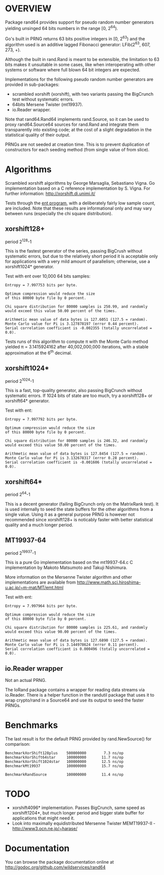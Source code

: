 # OVERVIEW

Package rand64 provides support for pseudo random number generators
yielding unsinged 64 bits numbers in the range \[0, 2<sup>64</sup>).

Go's built in PRNG returns 63 bits positive integers in \[0, 2<sup>63</sup>)
and the algorithm used is an additive lagged Fibonacci generator:
LFib(2<sup>63</sup>, 607, 273, +).

Although the built in rand.Rand is meant to be extensible, the limitation to 63
bits makes it unsuitable in some cases, like when interoperating with other
systems or software where full blown 64 bit integers are expected.

Implementations for the following pseudo random number generators are provided
in sub-packages:

 - scrambled xorshift (xorshift), with two variants passing the BigCrunch test
   without systematic errors.
 - 64bits Mersene Twister (mt19937).
 - io.Reader wrapper.

Note that rand64.Rand64 implements rand.Source, so it can be used to proxy
rand64.Source64 sources for rand.Rand and integrate them transparently into
existing code; at the cost of a slight degradation in the statistical quality
of their output.

PRNGs are not seeded at creation time. This is to prevent duplication of
constructors for each seeding method (from single value of from slice).

# Algorithms

Scrambled xorshift algorithms by George Marsaglia, Sebastiano Vigna. Go
implementation based on a C reference implementation by S. Vigna. For further
information: http://xorshift.di.unimi.it/

Tests through the [ent program][ent], with a deliberately fairly low sample
count, are included. Note that these results are informational only and may
vary between runs (especially the chi square distribution).

[ent]: http://www.fourmilab.ch/random/

## xorshift128+
period 2<sup>128</sup>-1

This is the fastest generator of the series, passing BigCrush without
systematic errors, but due to the relatively short period it is
acceptable only for applications with a very mild amount of parallelism;
otherwise, use a xorshift1024\* generator.

Test with ent over 10,000 64 bits samples:

	Entropy = 7.997753 bits per byte.

	Optimum compression would reduce the size
	of this 80000 byte file by 0 percent.

	Chi square distribution for 80000 samples is 250.99, and randomly
	would exceed this value 50.00 percent of the times.

	Arithmetic mean value of data bytes is 127.6051 (127.5 = random).
	Monte Carlo value for Pi is 3.127878197 (error 0.44 percent).
	Serial correlation coefficient is -0.002355 (totally uncorrelated = 0.0).

Tests runs of this algorithm to compute π with the Monte Carlo method yielded
π = 3.1415924162 after 40,002,000,000 iterations, with a stable approximation
at the 6<sup>th</sup> decimal.

## xorshift1024\*
period 2<sup>1024</sup>-1

This is a fast, top-quality generator, also passing BigCrunch without
systematic errors. If 1024 bits of state are too much, try a
xorshift128+ or xorshift64\* generator.

Test with ent:

	Entropy = 7.997792 bits per byte.

	Optimum compression would reduce the size
	of this 80000 byte file by 0 percent.

	Chi square distribution for 80000 samples is 246.32, and randomly
	would exceed this value 50.00 percent of the times.

	Arithmetic mean value of data bytes is 127.8454 (127.5 = random).
	Monte Carlo value for Pi is 3.132678317 (error 0.28 percent).
	Serial correlation coefficient is -0.001606 (totally uncorrelated = 0.0).

## xorshift64\*
period 2<sup>64</sup>-1

This is a decent generator (failing BigCrunch only on the MatrixRank
test). It is used internally to seed the state buffers for the other
algorithms from a single value. Using it as a general purpose PRNG is however
not recommended since xorshift128+ is noticably faster with better statistical
quality and a much longer period.

## MT19937-64
period 2<sup>19937</sup>-1

This is a pure Go implementation based on the mt19937-64.c C implementation
by Makoto Matsumoto and Takuji Nishimura.

More information on the Mersenne Twister algorithm and other implementations
are available from http://www.math.sci.hiroshima-u.ac.jp/~m-mat/MT/emt.html

Test with ent:

	Entropy = 7.997964 bits per byte.

	Optimum compression would reduce the size
	of this 80000 byte file by 0 percent.

	Chi square distribution for 80000 samples is 225.61, and randomly
	would exceed this value 90.00 percent of the times.

	Arithmetic mean value of data bytes is 127.6890 (127.5 = random).
	Monte Carlo value for Pi is 3.144978624 (error 0.11 percent).
	Serial correlation coefficient is 0.000496 (totally uncorrelated = 0.0).

## io.Reader wrapper
Not an actual PRNG.

The IoRand package contains a wrapper for reading data streams via io.Reader.
There is a helper function in the randutil package that uses it to wrap
crypto/rand in a Source64 and use its output to seed the faster PRNGs.

# Benchmarks

The last result is for the default PRNG provided by rand.NewSource() for
comparison:

    BenchmarkXorShift128plus    500000000        7.3 ns/op
    BenchmarkXorShift64star     100000000       11.7 ns/op
    BenchmarkXorShift1024star   100000000       12.5 ns/op
    BenchmarkMt19937            100000000       15.7 ns/op
    
    BenchmarkRandSource         100000000       11.4 ns/op

# TODO

 - xorshift4096\* implementation. Passes BigCrunch, same speed as xorshift1204\*,
but much longer period and bigger state buffer for applications that might
need it.
 - Look into maximally equidistributed Mersenne Twister MEMT19937-II - http://www3.ocn.ne.jp/~harase/

# Documentation

You can browse the package documentation online at http://godoc.org/github.com/wildservices/rand64
